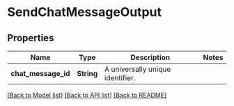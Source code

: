 # SendChatMessageOutput

## Properties

Name | Type | Description | Notes
------------ | ------------- | ------------- | -------------
**chat_message_id** | **String** | A universally unique identifier. | 

[[Back to Model list]](../README.md#documentation-for-models) [[Back to API list]](../README.md#documentation-for-api-endpoints) [[Back to README]](../README.md)


